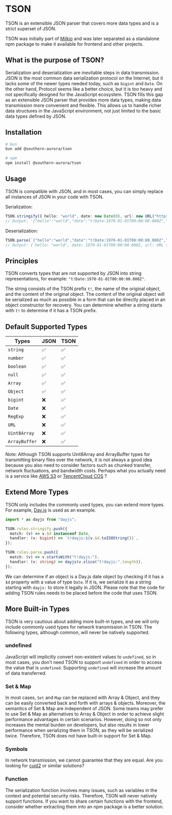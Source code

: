 # TSON

TSON is an extensible JSON parser that covers more data types and is a strict superset of JSON.

TSON was initially part of [Milkio](https://github.com/akirarika/milkio) and was later separated as a standalone npm package to make it available for frontend and other projects.

## What is the purpose of TSON?

Serialization and deserialization are inevitable steps in data transmission. JSON is the most common data serialization protocol on the Internet, but it lacks some of the newer types needed today, such as `bigint` and `Date`. On the other hand, Protocol seems like a better choice, but it is too heavy and not specifically designed for the JavaScript ecosystem. TSON fills this gap as an extensible JSON parser that provides more data types, making data transmission more convenient and flexible. This allows us to handle richer data structures in the JavaScript environment, not just limited to the basic data types defined by JSON.

## Installation

```sh
# bun
bun add @southern-aurora/tson

# npm
npm install @southern-aurora/tson
```

## Usage

TSON is compatible with JSON, and in most cases, you can simply replace all instances of JSON in your code with TSON.

Serialization:

```ts
TSON.stringify({ hello: "world", date: new Date(0), url: new URL("https://example.com") });
// Output: '{"hello":"world","date":"t!Date:1970-01-01T00:00:00.000Z","url":"t!URL:https://example.com/"}'
```

Deserialization:

```ts
TSON.parse(`{"hello":"world","date":"t!Date:1970-01-01T00:00:00.000Z","url":"t!URL:https://example.com/"}`);
// Output: { hello: "world", date: 1970-01-01T00:00:00.000Z, url: URL {...} }
```

## Principles

TSON converts types that are not supported by JSON into string representations, for example: `"t!Date:1970-01-01T00:00:00.000Z"`.

The string consists of the TSON prefix `t!`, the name of the original object, and the content of the original object. The content of the original object will be serialized as much as possible in a form that can be directly placed in an object constructor for recovery. You can determine whether a string starts with `t!` to determine if it has a TSON prefix.

## Default Supported Types

| Types         | JSON | TSON |
| ------------- | ---- | ---- |
| `string`      | ✅   | ✅   |
| `number`      | ✅   | ✅   |
| `boolean`     | ✅   | ✅   |
| `null`        | ✅   | ✅   |
| `Array`       | ✅   | ✅   |
| `Object`      | ✅   | ✅   |
| `bigint`      | ❌   | ✅   |
| `Date`        | ❌   | ✅   |
| `RegExp`      | ❌   | ✅   |
| `URL`         | ❌   | ✅   |
| `Uint8Array`  | ❌   | ✅   |
| `ArrayBuffer` | ❌   | ✅   |

Note: Although TSON supports Uint8Array and ArrayBuffer types for transmitting binary files over the network, it is not always a good idea because you also need to consider factors such as chunked transfer, network fluctuations, and bandwidth costs. Perhaps what you actually need is a service like [AWS S3](https://aws.amazon.com/cli/) or [TencentCloud COS](https://cloud.tencent.com/product/cos) ?

## Extend More Types

TSON only includes the commonly used types, you can extend more types. For example, [Day.js](https://github.com/iamkun/dayjs) is used as an example.

```ts
import * as dayjs from "dayjs";

TSON.rules.stringify.push({
  match: (v) => v.$d instanceof Date,
  handler: (v: bigint) => `t!dayjs:${v.$d.toISOString()}`,
});

TSON.rules.parse.push({
  match: (v) => v.startsWith("t!dayjs:"),
  handler: (v: string) => dayjs(v.slice("t!dayjs:".length)),
});
```

We can determine if an object is a Day.js date object by checking if it has a `$d` property with a value of type `Date`. If it is, we serialize it as a string starting with `dayjs:` to store it legally in JSON. Please note that the code for adding TSON rules needs to be placed before the code that uses TSON.

## More Built-in Types

TSON is very cautious about adding more built-in types, and we will only include commonly used types for network transmission in TSON. The following types, although common, will never be natively supported.

### undefined

JavaScript will implicitly convert non-existent values to `undefined`, so in most cases, you don't need TSON to support `undefined` in order to access the value that is `undefined`. Supporting `undefined` will increase the amount of data transferred.

### Set & Map

In most cases, `Set` and `Map` can be replaced with Array & Object, and they can be easily converted back and forth with arrays & objects. Moreover, the semantics of Set & Map are independent of JSON. Some teams may prefer to use Set & Map as alternatives to Array & Object in order to achieve slight performance advantages in certain scenarios. However, doing so not only increases the mental burden on developers, but also results in lower performance when serializing them in TSON, as they will be serialized twice. Therefore, TSON does not have built-in support for Set & Map.

### Symbols

In network transmission, we cannot guarantee that they are equal. Are you looking for [cuid2](https://github.com/paralleldrive/cuid2) or similar solutions?

### Function

The serialization function involves many issues, such as variables in the context and potential security risks. Therefore, TSON will never natively support functions. If you want to share certain functions with the frontend, consider whether extracting them into an npm package is a better solution.
